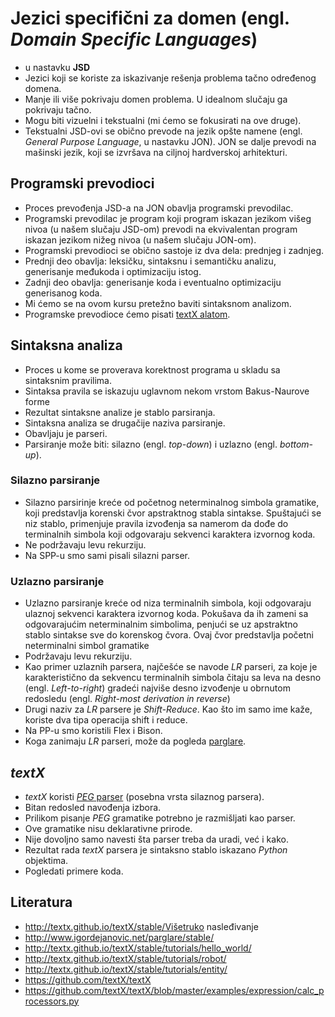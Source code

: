 # Jezici specifični za domen (engl. *Domain Specific Languages*)
- u nastavku **JSD**
- Jezici koji se koriste za iskazivanje rešenja problema tačno određenog domena.
- Manje ili više pokrivaju domen problema. U idealnom slučaju ga pokrivaju tačno.
- Mogu biti vizuelni i tekstualni (mi ćemo se fokusirati na ove druge).
- Tekstualni JSD-ovi se obično prevode na jezik opšte namene (engl. 
  *General Purpose Language*, u nastavku JON). JON se dalje prevodi na 
  mašinski jezik, koji se izvršava na ciljnoj hardverskoj arhitekturi.

## Programski prevodioci
- Proces prevođenja JSD-a na JON obavlja programski prevodilac.
- Programski prevodilac je program koji program iskazan jezikom višeg nivoa
  (u našem slučaju JSD-om) 
  prevodi na ekvivalentan program iskazan jezikom nižeg nivoa
  (u našem slučaju JON-om).
- Programski prevodioci se obično sastoje iz dva dela: prednjeg i zadnjeg.
- Prednji deo obavlja: leksičku, sintaksnu i semantičku analizu, generisanje međukoda 
  i optimizaciju istog.
- Zadnji deo obavlja: generisanje koda i eventualno optimizaciju generisanog koda.
- Mi ćemo se na ovom kursu pretežno baviti sintaksnom analizom.
- Programske prevodioce ćemo pisati [textX alatom](http://textx.github.io/textX/stable/).

## Sintaksna analiza
- Proces u kome se proverava korektnost programa u skladu sa sintaksnim pravilima.
- Sintaksa pravila se iskazuju uglavnom nekom vrstom Bakus-Naurove forme
- Rezultat sintaksne analize je stablo parsiranja.
- Sintaksna analiza se drugačije naziva parsiranje.
- Obavljaju je parseri.
- Parsiranje može biti: silazno (engl. *top-down*) i uzlazno (engl. *bottom-up*).

### Silazno parsiranje
- Silazno parsirinje kreće od početnog neterminalnog simbola
gramatike, koji predstavlja korenski čvor apstraktnog stabla sintakse. Spuštajući se
niz stablo, primenjuje pravila izvođenja sa namerom da dođe do terminalnih simbola
koji odgovaraju sekvenci karaktera izvornog koda.
- Ne podržavaju levu rekurziju. 
- Na SPP-u smo sami pisali silazni parser.

### Uzlazno parsiranje
- Uzlazno parsiranje kreće od niza terminalnih simbola, koji
odgovaraju ulaznoj sekvenci karaktera izvornog koda. Pokušava da ih zameni sa
odgovarajućim neterminalnim simbolima, penjući se uz apstraktno stablo sintakse sve
do korenskog čvora. Ovaj čvor predstavlja početni neterminalni simbol gramatike
- Podržavaju levu rekurziju.
- Kao primer uzlaznih parsera, najčešće se navode *LR* parseri, za koje je
karakteristično da sekvencu terminalnih simbola čitaju sa leva na desno (engl. *Left-to-right*)
gradeći najviše desno izvođenje u obrnutom redosledu (engl. *Right-most derivation in
reverse*)
- Drugi naziv za *LR* parsere je *Shift-Reduce*. Kao što im samo ime kaže, 
  koriste dva tipa operacija shift i reduce.
- Na PP-u smo koristili Flex i Bison.
- Koga zanimaju *LR* parseri, može da pogleda [parglare](http://www.igordejanovic.net/parglare/grammar_language/).

## *textX*
- *textX* koristi [*PEG* parser](https://en.wikipedia.org/wiki/Parsing_expression_grammar) 
  (posebna vrsta silaznog parsera).
- Bitan redosled navođenja izbora. 
- Prilikom pisanje *PEG* gramatike potrebno je razmišljati
  kao parser.
- Ove gramatike nisu deklarativne prirode. 
- Nije dovoljno samo navesti šta parser treba da uradi, već i kako.
- Rezultat rada *textX* parsera je sintaksno stablo iskazano *Python* objektima.
- Pogledati primere koda.

## Literatura
- http://textx.github.io/textX/stable/Višetruko nasleđivanje
- http://www.igordejanovic.net/parglare/stable/
- http://textx.github.io/textX/stable/tutorials/hello_world/
- http://textx.github.io/textX/stable/tutorials/robot/
- http://textx.github.io/textX/stable/tutorials/entity/
- https://github.com/textX/textX
- https://github.com/textX/textX/blob/master/examples/expression/calc_processors.py